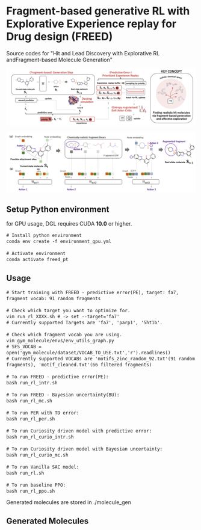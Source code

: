 # Fragment-based generative RL with Explorative Experience replay for Drug design (FREED)

Source codes for "Hit and Lead Discovery with Explorative RL andFragment-based Molecule Generation"

![figure_concept_1](./figures/figure_concept_1.png)

![figure_concept_2](./figures/figure_concept_2.png)

## Setup Python environment
for GPU usage,
DGL requires CUDA **10.0** or higher.

```
# Install python environment
conda env create -f environment_gpu.yml

# Activate environment
conda activate freed_pt
```

## Usage

```
# Start training with FREED - predictive error(PE), target: fa7, fragment vocab: 91 random fragments

# Check which target you want to optimize for.
vim run_rl_XXXX.sh # -> set --target='fa7'
# Currently supported Targets are 'fa7', 'parp1', '5ht1b'.

# Check which fragment vocab you are using.
vim gym_molecule/envs/env_utils_graph.py
# SFS_VOCAB = open('gym_molecule/dataset/VOCAB_TO_USE.txt','r').readlines()
# Currently supported VOCABs are 'motifs_zinc_random_92.txt'(91 random fragments), 'motif_cleaned.txt'(66 filtered fragments)

# To run FREED - predictive error(PE):
bash run_rl_intr.sh

# To run FREED - Bayesian uncertainty(BU):
bash run_rl_mc.sh

# To run PER with TD error:
bash run_rl_per.sh

# To run Curiosity driven model with predictive error:
bash run_rl_curio_intr.sh

# To run Curiosity driven model with Bayesian uncertainty:
bash run_rl_curio_mc.sh

# To run Vanilla SAC model:
bash run_rl.sh

# To run baseline PPO:
bash run_rl_ppo.sh
```

Generated molecules are stored in ./molecule_gen

## Generated Molecules
